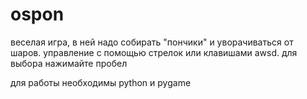 # ospon
веселая игра, в ней надо собирать "пончики" и уворачиваться от шаров.
управление с помощью стрелок или клавишами awsd.
для выбора нажимайте пробел

для работы необходимы python и pygame
